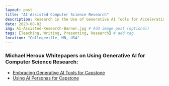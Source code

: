 ```yaml
---
layout: post
title: "AI-Assisted Computer Science Research"
description: Research in the Use of Generative AI Tools for Accelerating Computer Science Research and Development
date: 2023-08-02
img: AI-Assisted-Research-Banner.jpg # Add image post (optional)
tags: [Teaching, Writing, Presenting, Research] # add tag
location: "Collegeville, MN, USA"
---
```



### Michael Heroux Whitepapers on Using Generative AI for Computer Science Research:
- [Embracing Generative AI Tools for Capstone](https:maherou.github.io/files/papers/2023-05-31-Embracing-Generative-AI-Tools-for-Capstone-Heroux.pdf)
- [Using AI Personas for Capstone](https://maherou.github.io/files/papers/2023-08-17-Using-AI-Personas-for-Capstone-Heroux.pdf)
